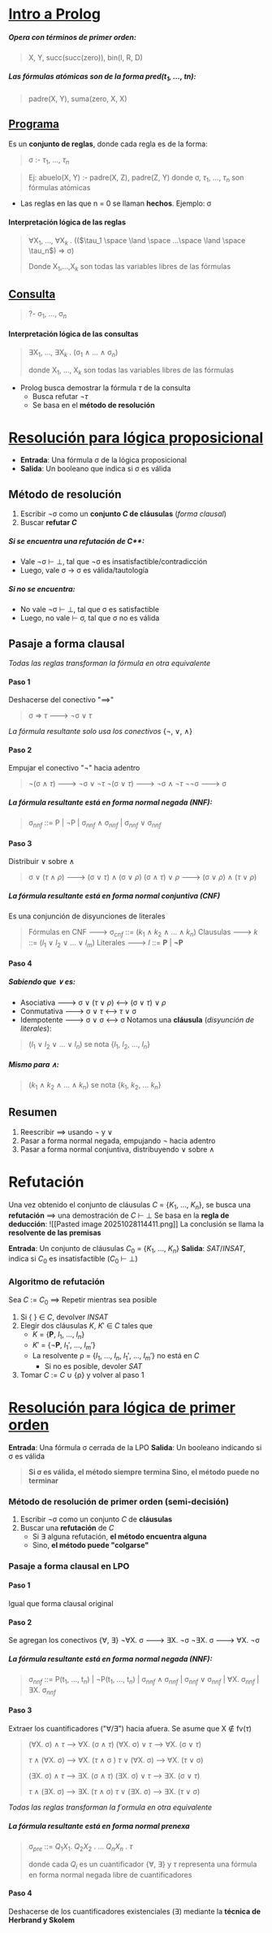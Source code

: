# <u>Intro a Prolog</u>
##### Opera con **términos de primer orden**:
> X, Y, succ(succ(zero)), bin(I, R, D)

##### Las **fórmulas atómicas** son de la forma **pred(t$_1$, ..., t$n$)**:
> padre(X, Y), suma(zero, X, X)

## <u>Programa</u>
Es un **conjunto de reglas**, donde cada regla es de la forma:
> σ :- $\tau_1$, ..., $\tau_n$ 

> Ej: abuelo(X, Y) :- padre(X, Z), padre(Z, Y)
> donde σ, $\tau_1$, ..., $\tau_n$ son fórmulas atómicas
- Las reglas en las que n = 0 se llaman **hechos**. Ejemplo: σ

#### Interpretación lógica de las reglas
>$\forall$X$_1$, ..., $\forall$X$_k$ . (($\tau_1 \space \land \space ...\space \land \space \tau_n$) => σ)
>
>Donde X$_1$,...,X$_k$ son todas las variables libres de las fórmulas

## <u>Consulta</u>
> ?- σ$_1$, ..., σ$_n$ 

#### Interpretación lógica de las consultas
> $\exists$X$_1$, ..., $\exists$X$_k$ . (σ$_1$ $\land$ ... $\land$ σ$_n$)
> 
> donde X$_1$, ..., X$_k$ son todas las variables libres de las fórmulas

- Prolog busca demostrar la fórmula $\tau$ de la consulta
	- Busca refutar $\neg\tau$
	- Se basa en el **método de resolución**


# <u>Resolución para lógica proposicional</u>
- **Entrada**: Una fórmula σ de la lógica proposicional
- **Salida**: Un booleano que indica si σ es válida
## Método de resolución
1. Escribir $\neg$σ como un **conjunto $C$ de cláusulas** (_forma clausal_)
2. Buscar **refutar $C$**
##### Si se encuentra una refutación de $C$**:
- Vale $\neg$σ ⊢ ⊥, tal que ¬σ es insatisfactible/contradicción
- Luego, vale σ -> σ es válida/tautología
##### Si no se encuentra:
- No vale $\neg$σ ⊢ ⊥, tal que σ es satisfactible
- Luego, no vale ⊢ σ, tal que σ no es válida 
## Pasaje a forma clausal
_Todas las reglas transforman la fórmula en otra equivalente_
#### Paso 1
Deshacerse del conectivo "==>"
> σ => $\tau$ ---> $\neg$σ $\lor$ $\tau$ 

_La fórmula resultante solo usa los conectivos_ {¬, ∨, ∧}

#### Paso 2
Empujar el conectivo "$\neg$" hacia adentro
> $\neg$(σ $\land$ $\tau$) ---> $\neg$σ $\lor$ $\neg\tau$ 
> $\neg$(σ $\lor$ $\tau$) ---> $\neg$σ $\land$ $\neg\tau$
> $\neg\neg$σ ---> σ

##### La fórmula resultante está en **forma normal negada** (NNF):
> σ$_{nnf}$ ::= P | $\neg$P | σ$_{nnf}$ $\land$ σ$_{nnf}$ | σ$_{nnf}$ $\lor$ σ$_{nnf}$

#### Paso 3
Distribuir $\lor$ sobre $\land$
> σ $\lor$ ($\tau$ $\land$ $\rho$) ---> (σ $\lor$ $\tau$) $\land$ (σ $\lor$ $\rho$)
> (σ $\land$ $\tau$) $\lor$ $\rho$ ---> (σ $\lor$ $\rho$) $\land$ ($\tau$ $\lor$ $\rho$)

##### La fórmula resultante está en forma normal conjuntiva (CNF)
Es una conjunción de disyunciones de literales
> Fórmulas en CNF ---> σ$_{cnf}$ ::= ($k_1$ $\land$ $k_2$ $\land$ ... $\land$ $k_n$)
> Clausulas ---> $k$ ::= ($l_1$ $\lor$ $l_2$ $\lor$ ... $\lor$ $l_m$)
> Literales ---> $l$ ::= **P** | **$\neg$P**

#### Paso 4
##### Sabiendo que $\lor$ es:
- Asociativa ---> σ $\lor$ ($\tau$ $\lor$ $\rho$) <--> (σ $\lor$ $\tau$) $\lor$ $\rho$
- Conmutativa ---> σ $\lor$ $\tau$ <--> $\tau$ $\lor$  σ 
- Idempotente ---> σ $\lor$ σ <--> σ
Notamos una **cláusula** (_disyunción de literales_):
> ($l_1$ $\lor$ $l_2$ $\lor$ ... $\lor$ $l_n$) se nota {$l_1$, $l_2$, ..., $l_n$}

##### Mismo para $\land$:
> ($k_1$ $\land$ $k_2$ $\land$ ... $\land$ $k_n$) se nota {$k_1$, $k_2$, ... $k_n$}

## Resumen
1. Reescribir ==> usando $\neg$ y $\lor$
2. Pasar a forma normal negada, empujando $\neg$ hacia adentro
3. Pasar a forma normal conjuntiva, distribuyendo $\lor$ sobre $\land$ 

# Refutación
Una vez obtenido el conjunto de cláusulas $C$ = {$K_1$, ..., $K_n$}, se busca una **refutación** ==> una demostración de $C$ ⊢ ⊥
Se basa en la **regla de deducción**:
![[Pasted image 20251028114411.png]]
La conclusión se llama la **resolvente de las premisas**

**Entrada**: Un conjunto de cláusulas $C_0$ = {$K_1$, ..., $K_n$}
**Salida**: $SAT/INSAT$, indica si $C_0$ es insatisfactible ($C_0$ ⊢ ⊥)

### Algoritmo de refutación
Sea $C$ := $C_0$ ==> Repetir mientras sea posible
1. Si { } $\in$ $C$, devolver $INSAT$
2. Elegir dos cláusulas $K$, $K'$ $\in$ $C$ tales que
	- $K$ = {**P**, $l_1$, ..., $l_n$}
	- $K'$ = {$\neg$**P**, $l_1'$, ..., $l_m'$}
	- La resolvente ρ = {$l_1$, ..., $l_n$, $l_1'$, ..., $l_m'$} no está en $C$
		- Si no es posible, devoler $SAT$
3. Tomar $C$ := $C$ $\cup$ {ρ} y volver al paso 1 

# <u>Resolución para lógica de primer orden</u>
**Entrada**: Una fórmula σ cerrada de la LPO
**Salida**: Un booleano indicando si σ es válida
> **Si σ es válida, el método siempre termina
> Sino, el método puede no terminar**

### Método de resolución de primer orden (semi-decisión)
1. Escribir $\neg$σ como un conjunto $C$ de **cláusulas**
2. Buscar una **refutación** de $C$
	- Si $\exists$ alguna refutación, **el método encuentra alguna**
	- Sino, **el método puede "colgarse"**
### Pasaje a forma clausal en LPO
#### Paso 1
Igual que forma clausal original
#### Paso 2
Se agregan los conectivos {$\forall$, $\exists$}
$\neg\forall$X. σ ---> $\exists$X. $\neg$σ
$\neg\exists$X. σ ---> $\forall$X. $\neg$σ
##### La fórmula resultante está en forma normal negada (NNF):
> σ$_{nnf}$ ::= P(t$_1$, ..., t$_n$) | $\neg$P(t$_1$, ..., t$_n$) | σ$_{nnf}$ $\land$ σ$_{nnf}$ | σ$_{nnf}$ $\lor$ σ$_{nnf}$ 
> | $\forall$X. σ$_{nnf}$ | $\exists$X. σ$_{nnf}$

#### Paso 3
Extraer los cuantificadores ("$\forall$/$\exists$") hacia afuera. Se asume que
 X $\notin$ fv($\tau$)
 > ($\forall$X. σ) $\land$ $\tau$ --> $\forall$X. (σ $\land$ $\tau$) 
 > ($\forall$X. σ) $\lor$ $\tau$ --> $\forall$X. (σ $\lor$ $\tau$)
 > 
 > $\tau$ $\land$ ($\forall$X. σ) --> $\forall$X. ($\tau$ $\land$ σ )
 > $\tau$ $\lor$ ($\forall$X. σ) --> $\forall$X. ($\tau$ $\lor$ σ)
 > 
 > ($\exists$X. σ) $\land$ $\tau$ --> $\exists$X. (σ $\land$ $\tau$)
 > ($\exists$X. σ) $\lor$ $\tau$ --> $\exists$X. (σ $\lor$ $\tau$)
 > 
 > $\tau$ $\land$ ($\exists$X. σ) --> $\exists$X. ($\tau$ $\land$ σ)
 > $\tau$ $\lor$ ($\exists$X. σ) --> $\exists$X. ($\tau$ $\lor$ σ)
 > 
_Todas las reglas transforman la f´ormula en otra equivalente_

##### La fórmula resultante está en forma normal prenexa
> σ$_{pre}$ ::= $Q_1X_1$. $Q_2X_2$ . ... $Q_nX_n$ . $\tau$
> 
> donde cada $Q_i$ es un cuantificador {$\forall$, $\exists$}
> y $\tau$ representa una fórmula en forma normal negada libre de cuantificadores

#### Paso 4
Deshacerse de los cuantificadores existenciales ($\exists$) mediante la **técnica de Herbrand y Skolem**


